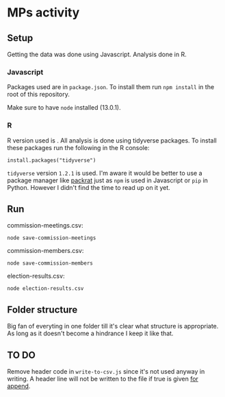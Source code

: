# MPs activity

## Setup

Getting the data was done using Javascript. Analysis done in R.

### Javascript

Packages used are in `package.json`. To install them run `npm install` in the root of this repository.

Make sure to have `node` installed (13.0.1).

### R

R version used is . All analysis is done using tidyverse packages. To install these packages run the following in the R console:

```
install.packages("tidyverse")
```

`tidyverse` version `1.2.1` is used. I'm aware it would be better to use a package manager like [packrat](https://rstudio.github.io/packrat/) just as `npm` is used in Javascript or `pip` in Python. However I didn't find the time to read up on it yet.

## Run

commission-meetings.csv:

```
node save-commission-meetings
```

commission-members.csv:

```
node save-commission-members
```

election-results.csv:

```
node election-results.csv
```

## Folder structure

Big fan of everyting in one folder till it's clear what structure is appropriate. As long as it doesn't become a hindrance I keep it like that.

## TO DO

Remove header code in `write-to-csv.js` since it's not used anyway in writing. A header line will not be written to the file if true is given [for append](https://www.npmjs.com/package/csv-writer).